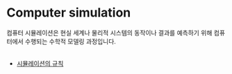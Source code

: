 # Computer simulation

컴퓨터 시뮬레이션은 현실 세계나 물리적 시스템의 동작이나 결과를 예측하기 위해 컴퓨터에서 수행되는 수학적 모델링 과정입니다.
<br>
<br>

- [시뮬레이션의 규칙](rulesOfSimulation.md)